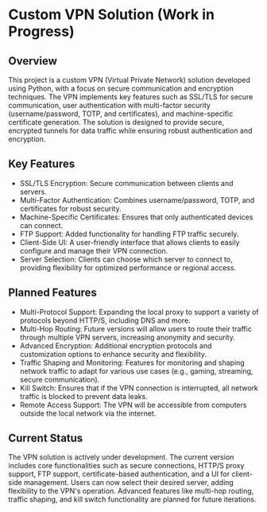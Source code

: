 # Custom VPN Solution (Work in Progress)
## Overview
This project is a custom VPN (Virtual Private Network) solution developed using Python, with a focus on secure communication and encryption techniques. The VPN implements key features such as SSL/TLS for secure communication, user authentication with multi-factor security (username/password, TOTP, and certificates), and machine-specific certificate generation. The solution is designed to provide secure, encrypted tunnels for data traffic while ensuring robust authentication and encryption.
## Key Features
* SSL/TLS Encryption: Secure communication between clients and servers.
* Multi-Factor Authentication: Combines username/password, TOTP, and certificates for robust security.
* Machine-Specific Certificates: Ensures that only authenticated devices can connect.
* FTP Support: Added functionality for handling FTP traffic securely.
* Client-Side UI: A user-friendly interface that allows clients to easily configure and manage their VPN connection.
* Server Selection: Clients can choose which server to connect to, providing flexibility for optimized performance or regional access.
## Planned Features
* Multi-Protocol Support: Expanding the local proxy to support a variety of protocols beyond HTTP/S, including DNS and more.
* Multi-Hop Routing: Future versions will allow users to route their traffic through multiple VPN servers, increasing anonymity and security.
* Advanced Encryption: Additional encryption protocols and customization options to enhance security and flexibility.
* Traffic Shaping and Monitoring: Features for monitoring and shaping network traffic to adapt for various use cases (e.g., gaming, streaming, secure communication).
* Kill Switch: Ensures that if the VPN connection is interrupted, all network traffic is blocked to prevent data leaks.
* Remote Access Support: The VPN will be accessible from computers outside the local network via the internet.
## Current Status
The VPN solution is actively under development. The current version includes core functionalities such as secure connections, HTTP/S proxy support, FTP support, certificate-based authentication, and a UI for client-side management. Users can now select their desired server, adding flexibility to the VPN's operation. Advanced features like multi-hop routing, traffic shaping, and kill switch functionality are planned for future iterations.

